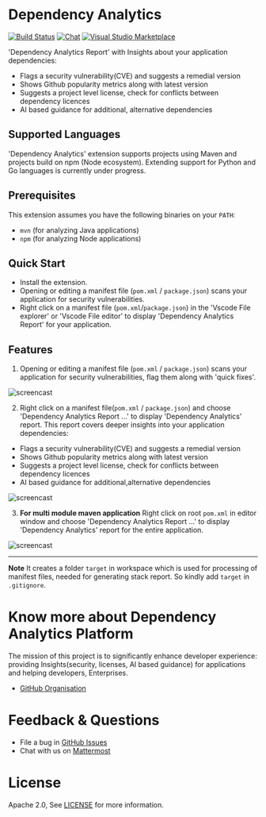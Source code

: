 # Dependency Analytics

[![Build Status](https://ci.centos.org/job/devtools-fabric8-analytics-vscode-extension/badge/icon)](https://ci.centos.org/job/devtools-fabric8-analytics-vscode-extension/)
[![Chat](https://img.shields.io/badge/chat-on%20mattermost-brightgreen.svg)](https://chat.openshift.io/developers/channels/fabric8-analytics)
[![Visual Studio Marketplace](https://vsmarketplacebadge.apphb.com/version/redhat.fabric8-analytics.svg)](https://marketplace.visualstudio.com/items?itemName=redhat.fabric8-analytics)

'Dependency Analytics Report' with Insights about your application dependencies:
* Flags a security vulnerability(CVE) and suggests a remedial version
* Shows Github popularity metrics along with latest version
* Suggests a project level license, check for conflicts between dependency licences
* AI based guidance for additional, alternative dependencies

## Supported Languages

'Dependency Analytics' extension supports projects using Maven and projects build on npm (Node ecosystem). 
Extending support for Python and Go languages is currently under progress.

## Prerequisites

This extension assumes you have the following binaries on your `PATH`:

* `mvn` (for analyzing Java applications)
* `npm` (for analyzing Node applications)

## Quick Start

  - Install the extension.
  - Opening or editing a manifest file (`pom.xml` / `package.json`) scans your application for security vulnerabilities.
  - Right click on a manifest file (`pom.xml`/`package.json`) in the 'Vscode File explorer' or  'Vscode File editor' to display 'Dependency Analytics Report' for your application.


## Features

1. Opening or editing a manifest file (`pom.xml` / `package.json`) scans your application for security vulnerabilities, flag them along with 'quick fixes'.

![ screencast ](https://raw.githubusercontent.com/fabric8-analytics/fabric8-analytics-vscode-extension/master/images/compAnalysis.gif)

2. Right click on a manifest file(`pom.xml` / `package.json`) and choose 'Dependency Analytics Report ...' to display 'Dependency Analytics' report. This report covers deeper insights into your application dependencies:
* Flags a security vulnerability(CVE) and suggests a remedial version
* Shows Github popularity metrics along with latest version
* Suggests a project level license, check for conflicts between dependency licences
* AI based guidance for additional,alternative dependencies

![ screencast ](https://raw.githubusercontent.com/fabric8-analytics/fabric8-analytics-vscode-extension/master/images/stackanalysis.gif)

3. **For multi module maven application** Right click on root `pom.xml` in editor window and choose 'Dependency Analytics Report ...' to display 'Dependency Analytics' report for the entire application.

![ screencast ](https://raw.githubusercontent.com/fabric8-analytics/fabric8-analytics-vscode-extension/master/images/stackanalysis-multi.gif)

-------------------------------------------------------------------------------------------------------------------
**Note** It creates a folder `target` in workspace which is used for processing of manifest files, needed for generating stack report. So kindly add `target` in `.gitignore`.

Know more about Dependency Analytics Platform
==============================================
The mission of this project is to significantly enhance developer experience:
providing Insights(security, licenses, AI based guidance) for applications and helping developers, Enterprises.

* [GitHub Organisation](https://github.com/fabric8-analytics)

Feedback & Questions
====================
* File a bug in [GitHub Issues](https://github.com/fabric8-analytics/fabric8-analytics-vscode-extension/issues)
* Chat with us on [Mattermost](https://chat.openshift.io/developers/channels/fabric8-analytics)

License
=======
Apache 2.0, See [LICENSE](LICENSE) for more information.


